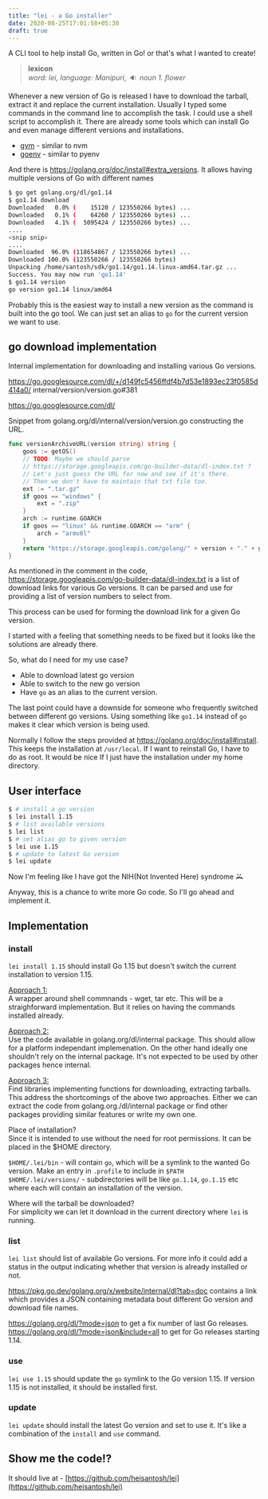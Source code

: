 ```yaml
---
title: "lei - a Go installer"
date: 2020-08-25T17:01:58+05:30
draft: true
---
```


A CLI tool to help install Go, written in Go!
or that's what I wanted to create!

><b>lexicon</b><br>
<i>word: lei, language:</em> Manipuri,<button style="border:none; color:inherit; background:inherit;" onclick="alert('hello there!');">🔉</button>noun 1. flower</i>

Whenever a new version of Go is released I have to download the tarball, extract it and replace the current installation. Usually I typed some commands in the command line to accomplish the task. I could use a shell script to accomplish it. There are already some tools which can install Go and even manage different versions and installations.
* [gvm](https://github.com/moovweb/gvm) - similar to nvm
* [goenv](https://github.com/syndbg/goenv) - similar to pyenv

And there is https://golang.org/doc/install#extra_versions. It allows having multiple versions of Go with different names
```bash
$ go get golang.org/dl/go1.14
$ go1.14 download
Downloaded   0.0% (    15120 / 123550266 bytes) ...
Downloaded   0.1% (    64260 / 123550266 bytes) ...
Downloaded   4.1% (  5095424 / 123550266 bytes) ...
....
<snip snip>
....
Downloaded  96.0% (118654867 / 123550266 bytes) ...
Downloaded 100.0% (123550266 / 123550266 bytes)
Unpacking /home/santosh/sdk/go1.14/go1.14.linux-amd64.tar.gz ...
Success. You may now run 'go1.14'
$ go1.14 version
go version go1.14 linux/amd64
```

Probably this is the easiest way to install a new version as the command is built into the go tool. We can just set an alias to `go` for the current version we want to use.

## go download implementation
Internal implementation for downloading and installing various Go versions.

https://go.googlesource.com/dl/+/d149fc5456ffdf4b7d53e1893ec23f0585d414a0/
internal/version/version.go#381

https://go.googlesource.com/dl/

Snippet from golang.org/dl/internal/version/version.go constructing the URL.

```go
func versionArchiveURL(version string) string {
	goos := getOS()
	// TODO: Maybe we should parse
	// https://storage.googleapis.com/go-builder-data/dl-index.txt ?
	// Let's just guess the URL for now and see if it's there.
	// Then we don't have to maintain that txt file too.
	ext := ".tar.gz"
	if goos == "windows" {
		ext = ".zip"
	}
	arch := runtime.GOARCH
	if goos == "linux" && runtime.GOARCH == "arm" {
		arch = "armv6l"
	}
	return "https://storage.googleapis.com/golang/" + version + "." + goos + "-" + arch + ext
}
```

As mentioned in the comment in the code, https://storage.googleapis.com/go-builder-data/dl-index.txt is a list of download links for various Go versions. It can be parsed and use for providing a list of version numbers to select from.

This process can be used for forming the download link for a given Go version.

I started with a feeling that something needs to be fixed but it looks like the solutions are already there.

So, what do I need for my use case?
* Able to download latest go version
* Able to switch to the new go version
* Have `go` as an alias to the current version.

The last point could have a downside for someone who frequently switched between different go versions. Using something like `go1.14` instead of `go` makes it clear which version is being used.

Normally I follow the steps provided at https://golang.org/doc/install#install. This keeps the installation at `/usr/local`. If I want to reinstall Go, I have to do as root. It would be nice If I just have the installation under my home directory.

## User interface
```bash
$ # install a go version
$ lei install 1.15
$ # list available versions
$ lei list
$ # set alias go to given version
$ lei use 1.15
$ # update to latest Go version
$ lei update
```

Now I'm feeling like I have got the NIH(Not Invented Here) syndrome <b style="writing-mode:vertical-rl">:{</b>

Anyway, this is a chance to write more Go code. So I'll go ahead and implement it.

## Implementation
### install
`lei install 1.15` should install Go 1.15 but doesn't switch the current installation to version 1.15. 

<u>Approach 1:</u><br>
A wrapper around shell commnands - wget, tar etc. This will be a straighforward implementation. But it relies on having the commands installed already.

<u>Approach 2:</u><br>
Use the code available in golang.org/dl/internal package. This should allow for a platform independant implemenation. On the other hand ideally one shouldn't rely on the internal package. It's not expected to be used by other packages hence internal.

<u>Approach 3:</u><br>
Find libraries implementing functions for downloading, extracting tarballs. This address the shortcomings of the above two approaches. Either we can extract the code from golang.org./dl/internal package or find other packages providing similar features or write my own one.

Place of installation?<br>
Since it is intended to use without the need for root permissions. It can be placed in the $HOME directory.

`$HOME/.lei/bin` -  will contain `go`, which will be a symlink to the wanted Go version. Make an entry in `.profile` to include in `$PATH`<br>
`$HOME/.lei/versions/` - subdirectories will be like `go.1.14`, `go.1.15` etc where each will contain an installation of the version.

Where will the tarball be downloaded?<br>
For simplicity we can let it download in the current directory where `lei` is running.

### list
`lei list` should list of available Go versions. For more info it could add a status in the output indicating whether that version is already installed or not.

https://pkg.go.dev/golang.org/x/website/internal/dl?tab=doc contains a link which provides a JSON containing metadata bout different Go version and download file names.

https://golang.org/dl/?mode=json to get a fix number of last Go releases.<br>
https://golang.org/dl/?mode=json&include=all to get for Go releases starting 1.14.

### use
`lei use 1.15` should update the `go` symlink to the Go version 1.15. If version 1.15 is not installed, it should be installed first.

### update
`lei update` should install the latest Go version and set to use it. It's like a combination of the `install` and `use` command.

## Show me the code!?

It should live at - [https://github.com/heisantosh/lei](https://github.com/heisantosh/lei)
